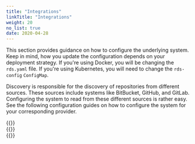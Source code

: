 ```yaml
---
title: "Integrations"
linkTitle: "Integrations"
weight: 20
no_list: true
date: 2020-04-28
---
```


This section provides guidance on how to configure the underlying system.
Keep in mind, how you update the configuration depends on your deployment strategy.
If you're using Docker, you will be changing the `rds.yaml` file.
If you're using Kubernetes, you will need to change the `rds-config` `ConfigMap`.

Discovery is responsible for the discovery of repositories from different sources.
These sources include systems like BitBucket, GitHub, and GitLab.
Configuring the system to read from these different sources is rather easy.
See the following configuration guides on how to configure the system for your corresponding provider.

<div class="row" style="max-width: 80%;">
    <div class="col-sm-6 col-md-4">
      {{<card-icon
        border="white"
        icon="fab fa-github-square"
        title="GitHub"
        link="/docs/integrations/github/"
        text="Index user and organization repositories."
        >}}
    </div>
    <div class="col-sm-6 col-md-4">
      {{<card-icon
        border="white"
        icon="fab fa-gitlab"
        title="GitLab"
        link="/docs/integrations/gitlab/"
        text="Index user and group repositories."
      >}}
    </div>
    <div class="col-sm-6 col-md-4">
      {{<card-icon
        border="white"
        icon="fab fa-bitbucket"
        title="BitBucket"
        link="/docs/integrations/bitbucket/"
        text="Index user and team repositories."
      >}}
    </div>
  </div>

